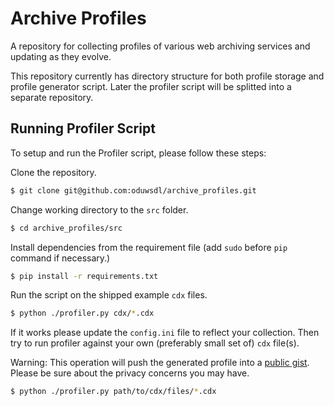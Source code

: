 # Archive Profiles

A repository for collecting profiles of various web archiving services and updating as they evolve.

This repository currently has directory structure for both profile storage and profile generator script. Later the profiler script will be splitted into a separate repository.

## Running Profiler Script

To setup and run the Profiler script, please follow these steps:

Clone the repository.

```bash
$ git clone git@github.com:oduwsdl/archive_profiles.git
```

Change working directory to the `src` folder.

```bash
$ cd archive_profiles/src
```

Install dependencies from the requirement file (add `sudo` before `pip` command if necessary.)

```bash
$ pip install -r requirements.txt
```

Run the script on the shipped example `cdx` files.

```bash
$ python ./profiler.py cdx/*.cdx
```

If it works please update the `config.ini` file to reflect your collection. Then try to run profiler against your own (preferably small set of) `cdx` file(s).

Warning: This operation will push the generated profile into a [public gist](https://gist.github.com/ibnesayeed). Please be sure about the privacy concerns you may have.

```bash
$ python ./profiler.py path/to/cdx/files/*.cdx
```
